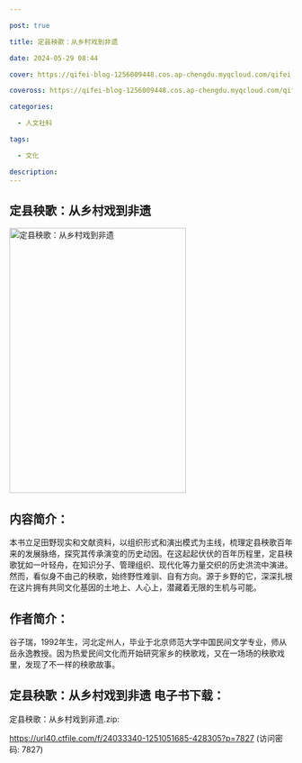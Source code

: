 ```yaml
---

post: true

title: 定县秧歌：从乡村戏到非遗

date: 2024-05-29 08:44

cover: https://qifei-blog-1256009448.cos.ap-chengdu.myqcloud.com/qifei-blog/65ea69c69f345e8d03db3515.jpg

coveross: https://qifei-blog-1256009448.cos.ap-chengdu.myqcloud.com/qifei-blog/65ea69c69f345e8d03db3515.jpg

categories:

  - 人文社科

tags:

  - 文化

description:
---
```


## 定县秧歌：从乡村戏到非遗
<img alt="定县秧歌：从乡村戏到非遗 " class="aligncenter loading" data-was-processed="true" decoding="async" fetchpriority="high" height="471" src="https://qifei-blog-1256009448.cos.ap-chengdu.myqcloud.com/qifei-blog/65ea69c69f345e8d03db3515.jpg " style="cursor: zoom-in;" width="314"/>

## 内容简介：

本书立足田野现实和文献资料，以组织形式和演出模式为主线，梳理定县秧歌百年来的发展脉络，探究其传承演变的历史动因。在这起起伏伏的百年历程里，定县秧歌犹如一叶轻舟，在知识分子、管理组织、现代化等力量交织的历史洪流中演进。然而，看似身不由己的秧歌，始终野性难驯、自有方向。源于乡野的它，深深扎根在这片拥有共同文化基因的土地上、人心上，潜藏着无限的生机与可能。

## 作者简介：

谷子瑞，1992年生，河北定州人，毕业于北京师范大学中国民间文学专业，师从岳永逸教授。因为热爱民间文化而开始研究家乡的秧歌戏，又在一场场的秧歌戏里，发现了不一样的秧歌故事。

## 定县秧歌：从乡村戏到非遗 电子书下载：



定县秧歌：从乡村戏到非遗.zip: 

https://url40.ctfile.com/f/24033340-1251051685-428305?p=7827 (访问密码: 7827)
